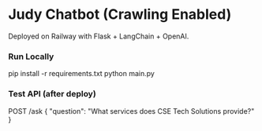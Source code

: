 # Judy Chatbot (Crawling Enabled)

Deployed on Railway with Flask + LangChain + OpenAI.

### Run Locally
pip install -r requirements.txt
python main.py

### Test API (after deploy)
POST /ask
{ "question": "What services does CSE Tech Solutions provide?" }
